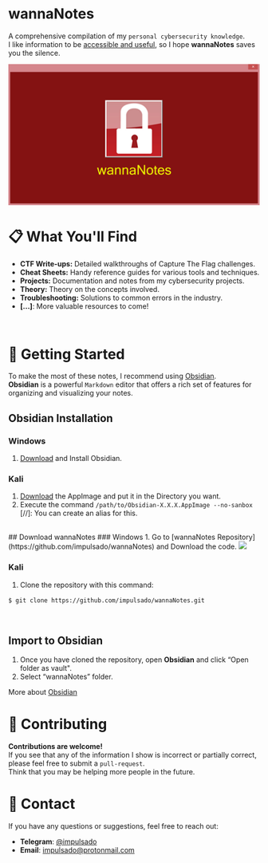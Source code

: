 # wannaNotes
A comprehensive compilation of my ``personal cybersecurity knowledge``. <br>
I like information to be <u>accessible and useful</u>, so I hope **wannaNotes** saves you the silence. <br>

<div align="center">
  <img src="./logo.jpg" alt="wannaNotes Logo">
</div>

# 📋 What You'll Find
- **CTF Write-ups:** Detailed walkthroughs of Capture The Flag challenges. 
- **Cheat Sheets:** Handy reference guides for various tools and techniques. 
- **Projects:** Documentation and notes from my cybersecurity projects.
- **Theory:** Theory on the concepts involved.
- **Troubleshooting:** Solutions to common errors in the industry.
- **[...]**: More valuable resources to come!

<br/>

# 🚀 Getting Started
To make the most of these notes, I recommend using [Obsidian](https://obsidian.md/). <br>
**Obsidian** is a powerful ``Markdown`` editor that offers a rich set of features for organizing and visualizing your notes.

## Obsidian Installation
### Windows
1. [Download](https://obsidian.md/) and Install Obsidian.

### Kali
1. [Download](https://obsidian.md/) the AppImage and put it in the Directory you want.
2. Execute the command `/path/to/Obsidian-X.X.X.AppImage --no-sanbox`<br>
[//]: You can create an alias for this. 
<br>
## Download wannaNotes
### Windows
1. Go to [wannaNotes Repository](https://github.com/impulsado/wannaNotes) and Download the code.
<img src="https://raw.githubusercontent.com/impulsado/wannaNotes/main/Assets/Snipaste_2022-11-27_22-11-54.jpg"/>

### Kali
1. Clone the repository with this command:
```bash
$ git clone https://github.com/impulsado/wannaNotes.git
```

<br>

## Import to Obsidian
1. Once you have cloned the repository, open **Obsidian** and click “Open folder as vault".
2. Select “wannaNotes” folder.

More about [Obsidian](https://www.youtube.com/results?search_query=obsidian+note+taking)

# 🤝 Contributing
**Contributions are welcome!** <br>
If you see that any of the information I show is incorrect or partially correct, please feel free to submit a `pull-request`.  <br>
Think that you may be helping more people in the future.

# 📧 Contact
If you have any questions or suggestions, feel free to reach out: 
- **Telegram**: [@impulsado](https://t.me/impulsado)
- **Email**: [impulsado@protonmail.com](mailto:impulsado@protonmail.com) 
